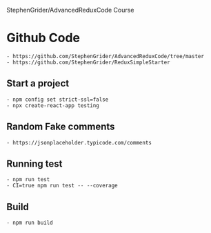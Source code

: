 StephenGrider/AdvancedReduxCode  Course

# Github Code
    - https://github.com/StephenGrider/AdvancedReduxCode/tree/master
    - https://github.com/StephenGrider/ReduxSimpleStarter


## Start a project
    - npm config set strict-ssl=false
    - npx create-react-app testing

## Random Fake comments
    - https://jsonplaceholder.typicode.com/comments

## Running test
    - npm run test
    - CI=true npm run test -- --coverage

## Build
    - npm run build